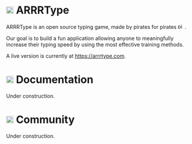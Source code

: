 # <img src="https://github.com/omegarhovega/ARRRType/blob/main/public/avatar.webp?raw=true" alt="avatar" width="20"/> ARRRType

ARRRType is an open source typing game, made by pirates for pirates <img src="https://github.com/omegarhovega/ARRRType/blob/main/public/pirate_s2.webp?raw=true" alt="pirate" width="15"/> . 

Our goal is to build a fun application allowing anyone to meaningfully increase their typing speed by using the most effective training methods.

A live version is currently at https://arrrtype.com.

# <img src="https://github.com/omegarhovega/ARRRType/blob/main/public/ship_p.webp?raw=true" alt="ship" width="20"/> Documentation

Under construction.

# <img src="https://github.com/omegarhovega/ARRRType/blob/main/public/parrot_p.webp?raw=true" alt="parrot" width="20"/> Community

Under construction.

